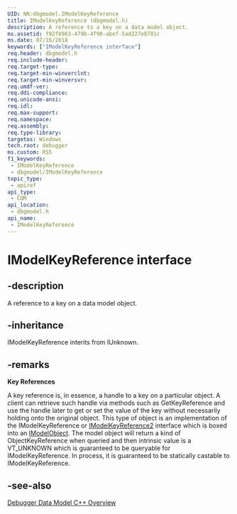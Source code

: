 ```yaml
---
UID: NN:dbgmodel.IModelKeyReference
title: IModelKeyReference (dbgmodel.h)
description: A reference to a key on a data model object.
ms.assetid: f92f8963-479b-4f90-abef-5ad227e8781c
ms.date: 07/16/2018
keywords: ["IModelKeyReference interface"]
req.header: dbgmodel.h
req.include-header: 
req.target-type: 
req.target-min-winverclnt: 
req.target-min-winversvr: 
req.umdf-ver: 
req.ddi-compliance: 
req.unicode-ansi: 
req.idl: 
req.max-support: 
req.namespace: 
req.assembly: 
req.type-library: 
targetos: Windows
tech.root: debugger
ms.custom: RS5
f1_keywords:
 - IModelKeyReference
 - dbgmodel/IModelKeyReference
topic_type:
 - apiref
api_type:
 - COM
api_location:
 - dbgmodel.h
api_name:
 - IModelKeyReference
---
```


# IModelKeyReference interface


## -description

A reference to a key on a data model object.

## -inheritance

IModelKeyReference interits from IUnknown.

## -remarks

**Key References** 

A key reference is, in essence, a handle to a key on a particular object. A client can retrieve such handle via methods such as GetKeyReference and use the handle later to get or set the value of the key without necessarily holding onto the original object. This type of object is an implementation of the IModelKeyReference or [IModelKeyReference2](nn-dbgmodel-imodelkeyreference2.md) interface which is boxed into an [IModelObject](nn-dbgmodel-imodelobject.md). The model object will return a kind of ObjectKeyReference when queried and then intrinsic value is a VT_UNKNOWN which is guaranteed to be queryable for IModelKeyReference. In process, it is guaranteed to be statically castable to IModelKeyReference.

## -see-also

[Debugger Data Model C++ Overview](/windows-hardware/drivers/debugger/data-model-cpp-overview)